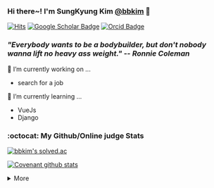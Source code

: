 ### Hi there~! I'm SungKyung Kim [@bbkim](mailto:jotun9935@gmail.com) 👋

[![Hits](https://hits.seeyoufarm.com/api/count/incr/badge.svg?url=https%3A%2F%2Fgithub.com%2FOss9935%2Fhit-counter&count_bg=%2379C83D&title_bg=%23555555&icon=&icon_color=%23E7E7E7&title=hits&edge_flat=false)](https://hits.seeyoufarm.com)
[![Google Scholar Badge](https://img.shields.io/badge/-Scholar-4285f4?style=flat-square&logo=google-scholar&logoColor=white&link=https://scholar.google.com/citations?user=q2JoU-MAAAAJ&hl)](https://scholar.google.co.kr/citations?user=q2JoU-MAAAAJ&hl)
[![Orcid Badge](https://img.shields.io/badge/-Orcid-c14438?style=flat-square&logo=orcid&logoColor=white&color=A6CE39)](https://orcid.org/0000-0003-2782-271X)
### ***"Everybody wants to be a bodybuilder, but don't nobody wanna lift no heavy ass weight." -- Ronnie Coleman***


🔭 I’m currently working on ...
- search for a job

🌱 I’m currently learning ...
- VueJs
- Django


### :octocat: My Github/Online judge Stats
[![bbkim's solved.ac](http://mazassumnida.wtf/api/v2/generate_badge?boj=jotun9935)](https://solved.ac/profile/jotun9935)

[![Covenant github stats](https://github-readme-stats.vercel.app/api?username=Oss9935&theme=vue&show_icons=true&hide=stars)](https://github.com/anuraghazra/github-readme-stats)

<div>
  <details>
    <summary>More</summary>
    <img src="https://github-profile-trophy.vercel.app/?username=Oss9935&margin-w=50&no-frame=true"/>
    <table id="stats">
      <tr>
        <td valign="top" width="50%">
          <img src="https://github-readme-stats.vercel.app/api?username=Oss9935&show_icons=true&count_private=true&hide_border=true" align="left" style="width: 100%" />
        </td>
        <td valign="top" width="50%">
          <img src="https://github-readme-stats.vercel.app/api/top-langs/?username=Oss9935&hide_border=true&layout=compact&hide=jupyter%20notebook,HTML&langs_count=8" align="left" style="width: 100%" />
        </td>
      </tr>
      <tr>
        <td>
        </td>
      </tr>
    </table>
  </details>
</div>

<!--
**Oss9935/Oss9935** is a ✨ _special_ ✨ repository because its `README.md` (this file) appears on your GitHub profile.

Here are some ideas to get you started:

- 🔭 I’m currently working on ...
- 🌱 I’m currently learning ...
- 👯 I’m looking to collaborate on ...
- 🤔 I’m looking for help with ...
- 💬 Ask me about ...
- 📫 How to reach me: ...
- 😄 Pronouns: ...
- ⚡ Fun fact: ...
-->
